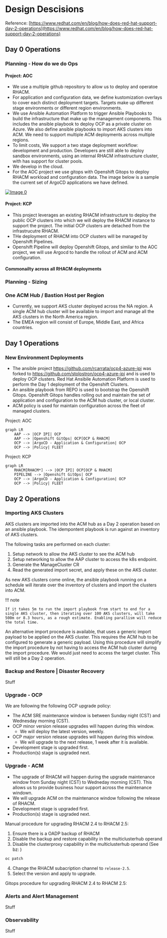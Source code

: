 # Design Descisions

Reference: [https://www.redhat.com/en/blog/how-does-red-hat-support-day-2-operations](https://www.redhat.com/en/blog/how-does-red-hat-support-day-2-operations)

## Day 0 Operations

### Planning - How do we do Ops

#### Project: AOC

- We use a multiple github repository to allow us to deploy and operatoe RHACM.
- For application and configuration data, we define kustomization overlays to cover each distinct deployment targets. Targets make up different stage environments or different region environments.
- We use Ansible Automation Platform to trigger Ansible Playbooks to build the infrastructure that make up the management components. This includes the ansible playbook to deploy OCP as a private cluster on Azure. We also define ansible playbooks to import AKS clusters into ACM. We need to support multiple ACM deployments across multiple regions.
- To limit costs, We support a two stage deployment workflow: development and production. Developers are still able to deploy sandbox environments, using an internal RHACM infrastructure cluster, with has support for cluster pools.
- We develop in the cloud.
- For the AOC project we use gitops with Openshift Gitops to deploy RHACM workload and configuration data. The image below is a sample the current set of ArgoCD applications we have defined.

[![Image 0](https://cdoan1.github.io/static-site-starter-src/images/acm_24_argocd_applications.png)](./images/acm_24_argocd_applications.png)

#### Project: KCP

- This project leverages an existing RHACM infrastructure to deploy the public OCP clusters into which we will deploy the RHACM instance to support the project. The initial OCP clusters are detached from the infrastrucutre RHACM.
- THe deployment of RHACM into OCP clusters will be managed by Openshift Pipelines.
- Openshift Pipeline will deploy Openshift Gitops, and similar to the AOC project, we will use Argocd to handle the rollout of ACM and ACM configuration.

#### Commonailty across all RHACM deployments

### Planning - Sizing

### One ACM Hub / Bastion Host per Region

- Currently, we support AKS cluster deployed across the NA region. A single ACM hub cluster will be available to import and manage all the AKS clusters in the North America region.
- The EMEA region will consist of Europe, Middle East, and Africa countries.

## Day 1 Operations

### New Environment Deployments

- The ansible project https://github.com/rcarrata/ocp4-azure-ipi was forked to https://github.com/stolostron/ocp4-azure-ipi and is used to deploy OCP clusters. Red Hat Ansibile Automation Platform is used to perform the Day 1 deployment of the Openshift Clusters.
- An ansible playbook from REPO is used to bootstrap the Openshift Gitops. Openshift Gitops handles rolling out and maintain the set of application and configuration to the ACM hub cluster, or local cluster.
- ACM policy is used for maintain configuration across the fleet of managed clusters.

Project: AOC

```mermaid
graph LR
    AAP --> |OCP IPI| OCP
    AAP --> |Openshift GitOps| OCP[OCP & RHACM]
    OCP --> |ArgoCD - Application & Configuration| OCP
    OCP --> |Policy| FLEET
```

Project: KCP
```mermaid
graph LR
    RHACM[RHACM*] --> |OCP IPI| OCP[OCP & RHACM]
    PIPELINE --> |Openshift GitOps| OCP
    OCP --> |ArgoCD - Application & Configuration| OCP
    OCP --> |Policy| FLEET
```


## Day 2 Operations

### Importing AKS Clusters

AKS clusters are imported into the ACM hub as a Day 2 operation based on an ansible playbook.
The idempontent playbook is run against an inventory of AKS clusters.

The following tasks are performed on each cluster:

1. Setup network to allow the AKS cluster to see the ACM hub
2. Setup networking to allow the AAP cluster to access the k8s endpoint.
3. Generate the ManageCluster CR
4. Read the generated import secret, and apply these on the AKS cluster.

As new AKS clusters come online, the ansible playbook running on a schedule will iterate over the inventory of clusters and import the clusters into ACM. 

!!! note

    If it takes 5m to run the import playbook from start to end for a single AKS cluster, then iterating over 100 AKS clusters, will take 500m or 8.3 hours, as a rough estimate. Enabling parallism will reduce the total time.


An alternative import procedure is available, that uses a generic import payload to be applied on the AKS cluster. This requires the ACM hub to be configured to generate a generic payload. Using this procedure will simplify the import procedure by not having to access the ACM hub cluster during the import procedure. We would just need to access the target cluster. This will still be a Day 2 operation.


### Backup and Restore | Disaster Recovery

Stuff

### Upgrade - OCP

We are following the following OCP upgrade policy:

- The ACM SRE maintenance window is between Sunday night (CST) and Wednesday morning (CST).
- OCP minor version release upgrades will happen during this window. 
    - We will deploy the latest version, weekly.
- OCP major version release upgrades will happen during this window.
    - We will upgrade to the next release, 1 week after it is available.
- Development stage is upgraded first.
- Production(s) stage is upgraded next.

### Upgrade - ACM

- The upgrade of RHACM will happen during the upgrade maintenance window from Sunday night (CST) to Wedneday morning (CST). This allows us to provide business hour support across the maintenance windown.
- We will upgrade ACM on the maintenance window following the release of RHACM.
- Development stage is upgraded first.
- Production(s) stage is upgraded next.

Manual procedure for upgrading RHACM 2.4 to RHACM 2.5:

1. Ensure there is a OADP backup of RHACM
2. Disable the backup and restore capability in the multiclusterhub operand
3. Disable the clusterproxy capability in the multiclusterhub operand (See bz: )

```bash
oc patch
```

4. Change the RHACM subacription channel to `release-2.5`.
5. Select the version and apply to upgrade.

Gitops procedure for upgrading RHACM 2.4 to RHACM 2.5:

### Alerts and Alert Management

Stuff

### Observability

Stuff
